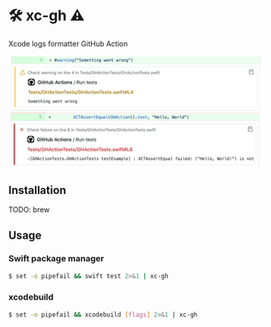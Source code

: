 # 🛠 xc-gh ⚠️

Xcode logs formatter GitHub Action

![warning](Images/warning.png)
![error](Images/error.png)

## Installation

TODO: brew

## Usage

### Swift package manager

```bash
$ set -o pipefail && swift test 2>&1 | xc-gh
```

### xcodebuild

```bash
$ set -o pipefail && xcodebuild [flags] 2>&1 | xc-gh
```

